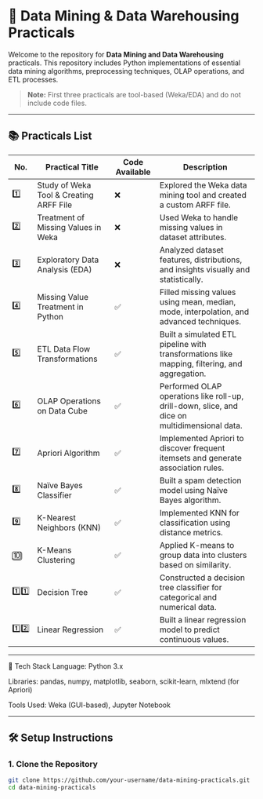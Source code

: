 # 🧠 Data Mining & Data Warehousing Practicals

Welcome to the repository for **Data Mining and Data Warehousing** practicals. This repository includes Python implementations of essential data mining algorithms, preprocessing techniques, OLAP operations, and ETL processes. 

> **Note:** First three practicals are tool-based (Weka/EDA) and do not include code files.

---

## 📚 Practicals List

| No. | Practical Title | Code Available | Description |
|-----|------------------|----------------|-------------|
| 1️⃣ | Study of Weka Tool & Creating ARFF File | ❌ | Explored the Weka data mining tool and created a custom ARFF file. |
| 2️⃣ | Treatment of Missing Values in Weka | ❌ | Used Weka to handle missing values in dataset attributes. |
| 3️⃣ | Exploratory Data Analysis (EDA) | ❌ | Analyzed dataset features, distributions, and insights visually and statistically. |
| 4️⃣ | Missing Value Treatment in Python | ✅ | Filled missing values using mean, median, mode, interpolation, and advanced techniques. |
| 5️⃣ | ETL Data Flow Transformations | ✅ | Built a simulated ETL pipeline with transformations like mapping, filtering, and aggregation. |
| 6️⃣ | OLAP Operations on Data Cube | ✅ | Performed OLAP operations like roll-up, drill-down, slice, and dice on multidimensional data. |
| 7️⃣ | Apriori Algorithm | ✅ | Implemented Apriori to discover frequent itemsets and generate association rules. |
| 8️⃣ | Naïve Bayes Classifier | ✅ | Built a spam detection model using Naïve Bayes algorithm. |
| 9️⃣ | K-Nearest Neighbors (KNN) | ✅ | Implemented KNN for classification using distance metrics. |
| 🔟 | K-Means Clustering | ✅ | Applied K-means to group data into clusters based on similarity. |
| 1️⃣1️⃣ | Decision Tree | ✅ | Constructed a decision tree classifier for categorical and numerical data. |
| 1️⃣2️⃣ | Linear Regression | ✅ | Built a linear regression model to predict continuous values. |

---

🧰 Tech Stack
Language: Python 3.x

Libraries: pandas, numpy, matplotlib, seaborn, scikit-learn, mlxtend (for Apriori)

Tools Used: Weka (GUI-based), Jupyter Notebook

---

## 🛠️ Setup Instructions

### 1. Clone the Repository

```bash
git clone https://github.com/your-username/data-mining-practicals.git
cd data-mining-practicals



